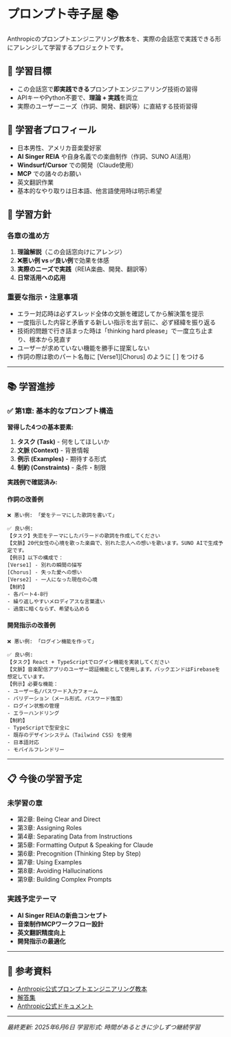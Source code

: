 # プロンプト寺子屋 📚

Anthropicのプロンプトエンジニアリング教本を、実際の会話窓で実践できる形にアレンジして学習するプロジェクトです。

## 🎯 学習目標

- この会話窓で**即実践できる**プロンプトエンジニアリング技術の習得
- APIキーやPython不要で、**理論 + 実践**を両立
- 実際のユーザーニーズ（作詞、開発、翻訳等）に直結する技術習得

## 👤 学習者プロフィール

- 日本男性、アメリカ音楽愛好家
- **AI Singer REIA** や自身名義での楽曲制作（作詞、SUNO AI活用）
- **Windsurf/Cursor** での開発（Claude使用）
- **MCP** での諸々のお願い
- 英文翻訳作業
- 基本的なやり取りは日本語、他言語使用時は明示希望

## 📖 学習方針

### 各章の進め方
1. **理論解説**（この会話窓向けにアレンジ）
2. **❌悪い例 vs ✅良い例**で効果を体感
3. **実際のニーズで実践**（REIA楽曲、開発、翻訳等）
4. **日常活用への応用**

### 重要な指示・注意事項
- エラー対応時は必ずスレッド全体の文脈を確認してから解決策を提示
- 一度指示した内容と矛盾する新しい指示を出す前に、必ず経緯を振り返る
- 技術的問題で行き詰まった時は「thinking hard please」で一度立ち止まり、根本から見直す
- ユーザーが求めていない機能を勝手に提案しない
- 作詞の際は歌のパート名毎に [Verse1][Chorus] のように [ ] をつける

---

## 📚 学習進捗

### ✅ 第1章: 基本的なプロンプト構造 

**習得した4つの基本要素:**
1. **タスク (Task)** - 何をしてほしいか
2. **文脈 (Context)** - 背景情報  
3. **例示 (Examples)** - 期待する形式
4. **制約 (Constraints)** - 条件・制限

**実践例で確認済み:**

#### 作詞の改善例
```
❌ 悪い例: 「愛をテーマにした歌詞を書いて」

✅ 良い例:
【タスク】失恋をテーマにしたバラードの歌詞を作成してください
【文脈】20代女性の心境を歌った楽曲で、別れた恋人への想いを歌います。SUNO AIで生成予定です。
【例示】以下の構成で：
[Verse1] - 別れの瞬間の描写
[Chorus] - 失った愛への想い  
[Verse2] - 一人になった現在の心境
【制約】
- 各パート4-8行
- 繰り返しやすいメロディアスな言葉遣い
- 過度に暗くならず、希望も込める
```

#### 開発指示の改善例
```
❌ 悪い例: 「ログイン機能を作って」

✅ 良い例:
【タスク】React + TypeScriptでログイン機能を実装してください
【文脈】音楽配信アプリのユーザー認証機能として使用します。バックエンドはFirebaseを想定しています。
【例示】必要な機能：
- ユーザー名/パスワード入力フォーム
- バリデーション（メール形式、パスワード強度）
- ログイン状態の管理
- エラーハンドリング
【制約】
- TypeScriptで型安全に
- 既存のデザインシステム（Tailwind CSS）を使用
- 日本語対応
- モバイルフレンドリー
```

---

## 📋 今後の学習予定

### 未学習の章
- 第2章: Being Clear and Direct
- 第3章: Assigning Roles  
- 第4章: Separating Data from Instructions
- 第5章: Formatting Output & Speaking for Claude
- 第6章: Precognition (Thinking Step by Step)
- 第7章: Using Examples
- 第8章: Avoiding Hallucinations
- 第9章: Building Complex Prompts

### 実践予定テーマ
- **AI Singer REIAの新曲コンセプト**
- **音楽制作MCPワークフロー設計**  
- **英文翻訳精度向上**
- **開発指示の最適化**

---

## 🔗 参考資料

- [Anthropic公式プロンプトエンジニアリング教本](https://github.com/anthropics/prompt-eng-interactive-tutorial)
- [解答集](https://docs.google.com/spreadsheets/d/1jIxjzUWG-6xBVIa2ay6yDpLyeuOh_hR_ZB75a47KX_E/edit)
- [Anthropic公式ドキュメント](https://docs.anthropic.com/en/docs/build-with-claude/prompt-engineering/overview)

---

*最終更新: 2025年6月6日*
*学習形式: 時間があるときに少しずつ継続学習*